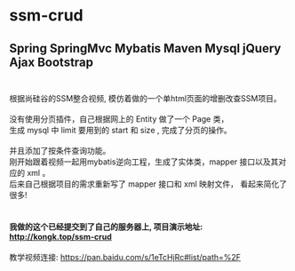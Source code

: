 # ssm-crud

## Spring SpringMvc Mybatis  Maven Mysql jQuery Ajax Bootstrap  <br><br>
  根据尚硅谷的SSM整合视频, 模仿着做的一个单html页面的增删改查SSM项目。  <br><br>
  没有使用分页插件，自己根据网上的 Entity 做了一个 Page 类，<br> 生成 mysql 中 limit 要用到的 start 和 size , 完成了分页的操作。<br>  
  并且添加了按条件查询功能。<br>
  刚开始跟着视频一起用mybatis逆向工程，生成了实体类，mapper 接口以及其对应的 xml 。<br> 
  后来自己根据项目的需求重新写了 mapper 接口和 xml 映射文件， 看起来简化了很多! <br><br>
####  我做的这个已经提交到了自己的服务器上, 项目演示地址:  http://kongk.top/ssm-crud <br>
  
教学视频连接: https://pan.baidu.com/s/1eTcHjRc#list/path=%2F
